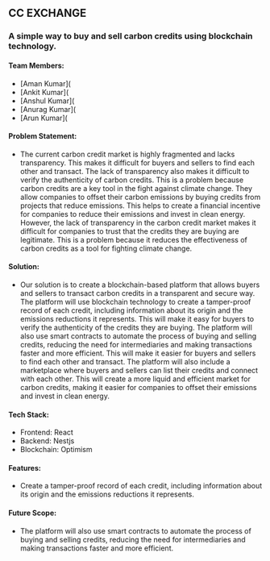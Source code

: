 ## CC EXCHANGE
### A simple way to buy and sell carbon credits using blockchain technology.
#### Team Members:
- [Aman Kumar](
- [Ankit Kumar](
- [Anshul Kumar](
- [Anurag Kumar](
- [Arun Kumar](

#### Problem Statement:
- The current carbon credit market is highly fragmented and lacks transparency. This makes it difficult for buyers and sellers to find each other and transact. The lack of transparency also makes it difficult to verify the authenticity of carbon credits. This is a problem because carbon credits are a key tool in the fight against climate change. They allow companies to offset their carbon emissions by buying credits from projects that reduce emissions. This helps to create a financial incentive for companies to reduce their emissions and invest in clean energy. However, the lack of transparency in the carbon credit market makes it difficult for companies to trust that the credits they are buying are legitimate. This is a problem because it reduces the effectiveness of carbon credits as a tool for fighting climate change.

#### Solution:
- Our solution is to create a blockchain-based platform that allows buyers and sellers to transact carbon credits in a transparent and secure way. The platform will use blockchain technology to create a tamper-proof record of each credit, including information about its origin and the emissions reductions it represents. This will make it easy for buyers to verify the authenticity of the credits they are buying. The platform will also use smart contracts to automate the process of buying and selling credits, reducing the need for intermediaries and making transactions faster and more efficient. This will make it easier for buyers and sellers to find each other and transact. The platform will also include a marketplace where buyers and sellers can list their credits and connect with each other. This will create a more liquid and efficient market for carbon credits, making it easier for companies to offset their emissions and invest in clean energy.

#### Tech Stack:
- Frontend: React
- Backend: Nestjs
- Blockchain: Optimism

#### Features:
- Create a tamper-proof record of each credit, including information about its origin and the emissions reductions it represents.

#### Future Scope:
- The platform will also use smart contracts to automate the process of buying and selling credits, reducing the need for intermediaries and making transactions faster and more efficient.
